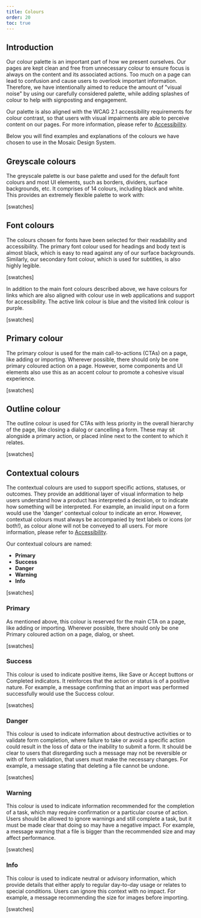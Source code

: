 ```yaml
---
title: Colours
order: 20
toc: true
---
```

## Introduction

Our colour palette is an important part of how we present ourselves. Our pages are kept clean and free from unnecessary colour to ensure focus is always on the content and its associated actions. Too much on a page can lead to confusion and cause users to overlook important information. Therefore, we have intentionally aimed to reduce the amount of "visual noise" by using our carefully considered palette, while adding splashes of colour to help with signposting and engagement.

Our palette is also aligned with the WCAG 2.1 accessibility requirements for colour contrast, so that users with visual impairments are able to perceive content on our pages. For more information, please refer to [Accessibility](/guidelines/accessibility).

Below you will find examples and explanations of the colours we have chosen to use in the Mosaic Design System. 

## Greyscale colours

The greyscale palette is our base palette and used for the default font colours and most UI elements, such as borders, dividers, surface backgrounds, etc. It comprises of 14 colours, including black and white. This provides an extremely flexible palette to work with:

\[swatches]

## Font colours

The colours chosen for fonts have been selected for their readability and accessibility. The primary font colour used for headings and body text is almost black, which is easy to read against any of our surface backgrounds. Similarly, our secondary font colour, which is used for subtitles, is also highly legible.

\[swatches]

In addition to the main font colours described above, we have colours for links which are also aligned with colour use in web applications and support for accessibility. The active link colour is blue and the visited link colour is purple.

\[swatches]

## Primary colour

The primary colour is used for the main call-to-actions (CTAs) on a page, like adding or importing. Wherever possible, there should only be one primary coloured action on a page. However, some components and UI elements also use this as an accent colour to promote a cohesive visual experience.

\[swatches]

## Outline colour

The outline colour is used for CTAs with less priority in the overall hierarchy of the page, like closing a dialog or cancelling a form. These may sit alongside a primary action, or placed inline next to the content to which it relates.

\[swatches]

## Contextual colours

The contextual colours are used to support specific actions, statuses, or outcomes. They provide an additional layer of visual information to help users understand how a product has interpreted a decision, or to indicate how something will be interpreted. For example, an invalid input on a form would use the 'danger' contextual colour to indicate an error. However, contextual colours must always be accompanied by text labels or icons (or both!), as colour alone will not be conveyed to all users. For more information, please refer to [Accessibility](/guidelines/accessibility).

Our contextual colours are named:

* **Primary**
* **Success**
* **Danger**
* **Warning**
* **Info**

\[swatches]

### Primary

As mentioned above, this colour is reserved for the main CTA on a page, like adding or importing. Wherever possible, there should only be one Primary coloured action on a page, dialog, or sheet.

\[swatches]

### Success

This colour is used to indicate positive items, like Save or Accept buttons or Completed indicators. It reinforces that the action or status is of a positive nature. For example, a message confirming that an import was performed successfully would use the Success colour.

\[swatches]

### Danger

This colour is used to indicate information about destructive activities or to validate form completion, where failure to take or avoid a specific action could result in the loss of data or the inability to submit a form. It should be clear to users that disregarding such a message may not be reversible or with of form validation, that users must make the necessary changes. For example, a message stating that deleting a file cannot be undone.

\[swatches]

### Warning

This colour is used to indicate information recommended for the completion of a task, which may require confirmation or a particular course of action. Users should be allowed to ignore warnings and still complete a task, but it must be made clear that doing so may have a negative impact. For example, a message warning that a file is bigger than the recommended size and may affect performance.

\[swatches]

### Info

This colour is used to indicate neutral or advisory information, which provide details that either apply to regular day-to-day usage or relates to special conditions. Users can ignore this context with no impact. For example, a message recommending the size for images before importing.

\[swatches]